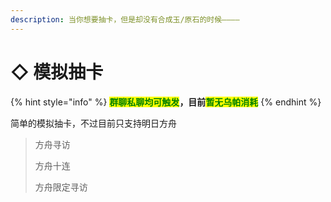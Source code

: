 ```yaml
---
description: 当你想要抽卡，但是却没有合成玉/原石的时候————
---
```


# ◇ 模拟抽卡

{% hint style="info" %}
<mark style="color:green;">**群聊私聊均可触发**</mark>**，目前**<mark style="color:green;">**暂无乌帕消耗**</mark>
{% endhint %}

简单的模拟抽卡，不过目前只支持明日方舟

> 方舟寻访
>
> 方舟十连
>
> 方舟限定寻访
